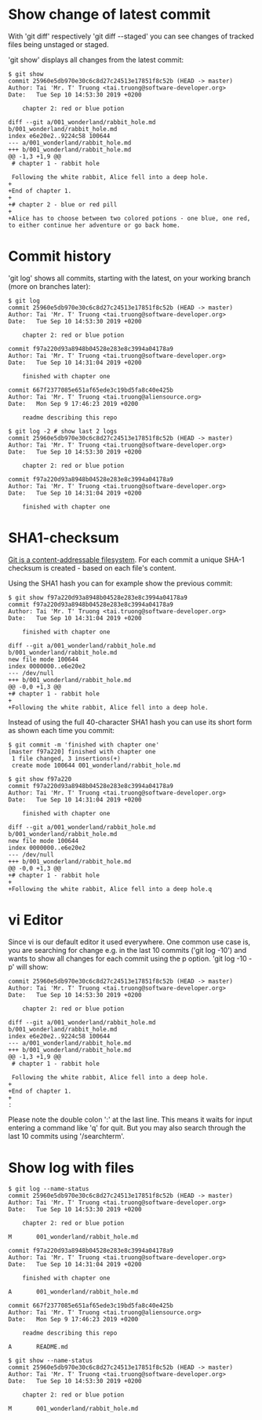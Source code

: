 # Show change of latest commit

With 'git diff' respectively 'git diff --staged' you can see changes of tracked files being unstaged or staged.

'git show' displays all changes from the latest commit:
```
$ git show
commit 25960e5db970e30c6c8d27c24513e17851f8c52b (HEAD -> master)
Author: Tai 'Mr. T' Truong <tai.truong@software-developer.org>
Date:   Tue Sep 10 14:53:30 2019 +0200

    chapter 2: red or blue potion

diff --git a/001_wonderland/rabbit_hole.md b/001_wonderland/rabbit_hole.md
index e6e20e2..9224c58 100644
--- a/001_wonderland/rabbit_hole.md
+++ b/001_wonderland/rabbit_hole.md
@@ -1,3 +1,9 @@
 # chapter 1 - rabbit hole

 Following the white rabbit, Alice fell into a deep hole.
+
+End of chapter 1.
+
+# chapter 2 - blue or red pill
+
+Alice has to choose between two colored potions - one blue, one red, to either continue her adventure or go back home.
```

# Commit history

'git log' shows all commits, starting with the latest, on your working branch (more on branches later):

```
$ git log
commit 25960e5db970e30c6c8d27c24513e17851f8c52b (HEAD -> master)
Author: Tai 'Mr. T' Truong <tai.truong@software-developer.org>
Date:   Tue Sep 10 14:53:30 2019 +0200

    chapter 2: red or blue potion

commit f97a220d93a8948b04528e283e8c3994a04178a9
Author: Tai 'Mr. T' Truong <tai.truong@software-developer.org>
Date:   Tue Sep 10 14:31:04 2019 +0200

    finished with chapter one

commit 667f2377085e651af65ede3c19bd5fa8c40e425b
Author: Tai 'Mr. T' Truong <tai.truong@aliensource.org>
Date:   Mon Sep 9 17:46:23 2019 +0200

    readme describing this repo

$ git log -2 # show last 2 logs
commit 25960e5db970e30c6c8d27c24513e17851f8c52b (HEAD -> master)
Author: Tai 'Mr. T' Truong <tai.truong@software-developer.org>
Date:   Tue Sep 10 14:53:30 2019 +0200

    chapter 2: red or blue potion

commit f97a220d93a8948b04528e283e8c3994a04178a9
Author: Tai 'Mr. T' Truong <tai.truong@software-developer.org>
Date:   Tue Sep 10 14:31:04 2019 +0200

    finished with chapter one

```

# SHA1-checksum

[Git is a content-addressable filesystem](https://git-scm.com/book/en/v2/Git-Internals-Git-Objects). For each commit a unique SHA-1 checksum is created - based on each file's content.

Using the SHA1 hash you can for example show the previous commit:

```
$ git show f97a220d93a8948b04528e283e8c3994a04178a9
commit f97a220d93a8948b04528e283e8c3994a04178a9
Author: Tai 'Mr. T' Truong <tai.truong@software-developer.org>
Date:   Tue Sep 10 14:31:04 2019 +0200

    finished with chapter one

diff --git a/001_wonderland/rabbit_hole.md b/001_wonderland/rabbit_hole.md
new file mode 100644
index 0000000..e6e20e2
--- /dev/null
+++ b/001_wonderland/rabbit_hole.md
@@ -0,0 +1,3 @@
+# chapter 1 - rabbit hole
+
+Following the white rabbit, Alice fell into a deep hole.
```

Instead of using the full 40-character SHA1 hash you can use its short form as shown each time you commit:
```
$ git commit -m 'finished with chapter one'
[master f97a220] finished with chapter one
 1 file changed, 3 insertions(+)
 create mode 100644 001_wonderland/rabbit_hole.md

$ git show f97a220
commit f97a220d93a8948b04528e283e8c3994a04178a9
Author: Tai 'Mr. T' Truong <tai.truong@software-developer.org>
Date:   Tue Sep 10 14:31:04 2019 +0200

    finished with chapter one

diff --git a/001_wonderland/rabbit_hole.md b/001_wonderland/rabbit_hole.md
new file mode 100644
index 0000000..e6e20e2
--- /dev/null
+++ b/001_wonderland/rabbit_hole.md
@@ -0,0 +1,3 @@
+# chapter 1 - rabbit hole
+
+Following the white rabbit, Alice fell into a deep hole.q
```

# vi Editor

Since vi is our default editor it used everywhere. One common use case is, you are searching for change e.g. in the last 10 commits ('git log -10') and wants to show all changes for each commit using the p option. 'git log -10 -p' will show:
```
commit 25960e5db970e30c6c8d27c24513e17851f8c52b (HEAD -> master)
Author: Tai 'Mr. T' Truong <tai.truong@software-developer.org>
Date:   Tue Sep 10 14:53:30 2019 +0200

    chapter 2: red or blue potion

diff --git a/001_wonderland/rabbit_hole.md b/001_wonderland/rabbit_hole.md
index e6e20e2..9224c58 100644
--- a/001_wonderland/rabbit_hole.md
+++ b/001_wonderland/rabbit_hole.md
@@ -1,3 +1,9 @@
 # chapter 1 - rabbit hole

 Following the white rabbit, Alice fell into a deep hole.
+
+End of chapter 1.
+
:
```

Please note the double colon ':' at the last line. This means it waits for input entering a command like 'q' for quit. But you may also search through the last 10 commits using '/searchterm'.

# Show log with files

```
$ git log --name-status
commit 25960e5db970e30c6c8d27c24513e17851f8c52b (HEAD -> master)
Author: Tai 'Mr. T' Truong <tai.truong@software-developer.org>
Date:   Tue Sep 10 14:53:30 2019 +0200

    chapter 2: red or blue potion

M       001_wonderland/rabbit_hole.md

commit f97a220d93a8948b04528e283e8c3994a04178a9
Author: Tai 'Mr. T' Truong <tai.truong@software-developer.org>
Date:   Tue Sep 10 14:31:04 2019 +0200

    finished with chapter one

A       001_wonderland/rabbit_hole.md

commit 667f2377085e651af65ede3c19bd5fa8c40e425b
Author: Tai 'Mr. T' Truong <tai.truong@aliensource.org>
Date:   Mon Sep 9 17:46:23 2019 +0200

    readme describing this repo

A       README.md

$ git show --name-status
commit 25960e5db970e30c6c8d27c24513e17851f8c52b (HEAD -> master)
Author: Tai 'Mr. T' Truong <tai.truong@software-developer.org>
Date:   Tue Sep 10 14:53:30 2019 +0200

    chapter 2: red or blue potion

M       001_wonderland/rabbit_hole.md
```
